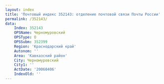 ```yaml
---
layout: index
title: 'Почтовый индекс 352143: отделение почтовой связи Почты России'
permalink: /352143/
data:
    Index: 352143
    OPSName: Черномуровский
    OPSType: О
    OPSSubm: 352399
    Region: 'Краснодарский край'
    Autonom: ''
    Area: 'Кавказский район'
    City: Черномуровский
    City1: ''
    ActDate: '20060406'
    IndexOld: ''
---
```

